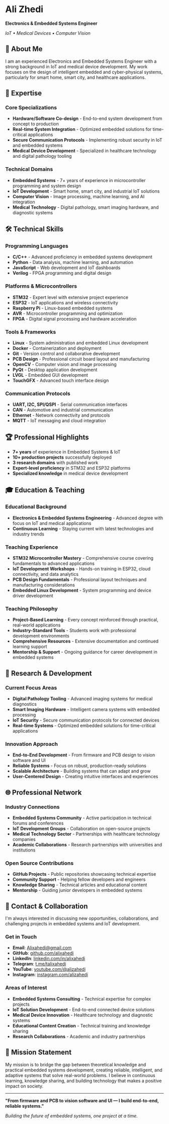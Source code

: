 # Ali Zhedi

**Electronics & Embedded Systems Engineer**

*IoT • Medical Devices • Computer Vision*

## 🚀 About Me

I am an experienced Electronics and Embedded Systems Engineer with a strong background in IoT and medical device development. My work focuses on the design of intelligent embedded and cyber-physical systems, particularly for smart home, smart city, and healthcare applications.

## 🎯 Expertise

### Core Specializations
- **Hardware/Software Co-design** - End-to-end system development from concept to production
- **Real-time System Integration** - Optimized embedded solutions for time-critical applications
- **Secure Communication Protocols** - Implementing robust security in IoT and embedded systems
- **Medical Device Development** - Specialized in healthcare technology and digital pathology tooling

### Technical Domains
- **Embedded Systems** - 7+ years of experience in microcontroller programming and system design
- **IoT Development** - Smart home, smart city, and industrial IoT solutions
- **Computer Vision** - Image processing, machine learning, and AI integration
- **Medical Technology** - Digital pathology, smart imaging hardware, and diagnostic systems

## 🛠️ Technical Skills

### Programming Languages
- **C/C++** - Advanced proficiency in embedded systems development
- **Python** - Data analysis, machine learning, and automation
- **JavaScript** - Web development and IoT dashboards
- **Verilog** - FPGA programming and digital design

### Platforms & Microcontrollers
- **STM32** - Expert level with extensive project experience
- **ESP32** - IoT applications and wireless connectivity
- **Raspberry Pi** - Linux-based embedded systems
- **AVR** - Microcontroller programming and optimization
- **FPGA** - Digital signal processing and hardware acceleration

### Tools & Frameworks
- **Linux** - System administration and embedded Linux development
- **Docker** - Containerization and deployment
- **Git** - Version control and collaborative development
- **PCB Design** - Professional circuit board layout and manufacturing
- **OpenCV** - Computer vision and image processing
- **PyQt** - Desktop application development
- **LVGL** - Embedded GUI development
- **TouchGFX** - Advanced touch interface design

### Communication Protocols
- **UART, I2C, SPI/QSPI** - Serial communication interfaces
- **CAN** - Automotive and industrial communication
- **Ethernet** - Network connectivity and protocols
- **MQTT** - IoT messaging and cloud integration

## 🏆 Professional Highlights

- **7+ years** of experience in Embedded Systems & IoT
- **10+ production projects** successfully deployed
- **3 research domains** with published work
- **Expert-level proficiency** in STM32 and ESP32 platforms
- **Specialized knowledge** in medical device development

## 🎓 Education & Teaching

### Educational Background
- **Electronics & Embedded Systems Engineering** - Advanced degree with focus on IoT and medical applications
- **Continuous Learning** - Staying current with latest technologies and industry trends

### Teaching Experience
- **STM32 Microcontroller Mastery** - Comprehensive course covering fundamentals to advanced applications
- **IoT Development Workshops** - Hands-on training in ESP32, cloud connectivity, and data analytics
- **PCB Design Fundamentals** - Professional layout techniques and manufacturing considerations
- **Embedded Linux Development** - System programming and device driver development

### Teaching Philosophy
- **Project-Based Learning** - Every concept reinforced through practical, real-world applications
- **Industry-Standard Tools** - Students work with professional development environments
- **Comprehensive Resources** - Extensive documentation and continued learning support
- **Mentorship & Support** - Ongoing guidance for career development in embedded systems

## 🔬 Research & Development

### Current Focus Areas
- **Digital Pathology Tooling** - Advanced imaging systems for medical diagnostics
- **Smart Imaging Hardware** - Intelligent camera systems with embedded processing
- **IoT Security** - Secure communication protocols for connected devices
- **Real-time Systems** - Optimized embedded solutions for time-critical applications

### Innovation Approach
- **End-to-End Development** - From firmware and PCB design to vision software and UI
- **Reliable Systems** - Focus on robust, production-ready solutions
- **Scalable Architecture** - Building systems that can adapt and grow
- **User-Centered Design** - Creating intuitive interfaces and experiences

## 🌐 Professional Network

### Industry Connections
- **Embedded Systems Community** - Active participation in technical forums and conferences
- **IoT Development Groups** - Collaboration on open-source projects
- **Medical Technology Sector** - Partnerships with healthcare technology companies
- **Academic Collaborations** - Research partnerships with universities and institutions

### Open Source Contributions
- **GitHub Projects** - Public repositories showcasing technical expertise
- **Community Support** - Helping fellow developers and engineers
- **Knowledge Sharing** - Technical articles and educational content
- **Mentorship** - Guiding junior developers in embedded systems

## 📧 Contact & Collaboration

I'm always interested in discussing new opportunities, collaborations, and challenging projects in embedded systems and IoT development.

### Get in Touch
- **Email**: [Alixahedi@gmail.com](mailto:Alixahedi@gmail.com)
- **GitHub**: [github.com/alixahedi](https://github.com/alixahedi)
- **LinkedIn**: [linkedin.com/in/alixahedi](https://www.linkedin.com/in/alixahedi/)
- **Telegram**: [t.me/talixahedi](https://t.me/talixahedi)
- **YouTube**: [youtube.com/@alizahedi](https://youtube.com/@alizahedi)
- **Instagram**: [instagram.com/alizahedi](https://instagram.com/alizahedi)

### Areas of Interest
- **Embedded Systems Consulting** - Technical expertise for complex projects
- **IoT Solution Development** - End-to-end connected device solutions
- **Medical Device Innovation** - Healthcare technology and diagnostic systems
- **Educational Content Creation** - Technical training and knowledge sharing
- **Research Collaborations** - Academic and industry partnerships

## 🎯 Mission Statement

My mission is to bridge the gap between theoretical knowledge and practical embedded systems development, creating reliable, intelligent, and adaptive systems that solve real-world problems. I believe in continuous learning, knowledge sharing, and building technology that makes a positive impact on society.

---

**"From firmware and PCB to vision software and UI — I build end-to-end, reliable systems."**

*Building the future of embedded systems, one project at a time.*